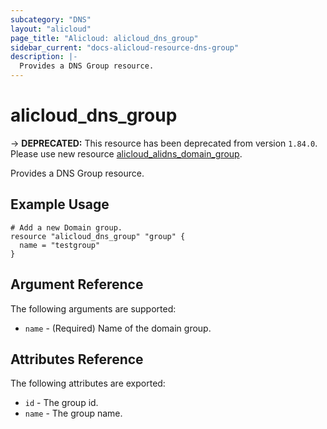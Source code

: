 ```yaml
---
subcategory: "DNS"
layout: "alicloud"
page_title: "Alicloud: alicloud_dns_group"
sidebar_current: "docs-alicloud-resource-dns-group"
description: |-
  Provides a DNS Group resource.
---
```


# alicloud\_dns\_group

-> **DEPRECATED:**  This resource  has been deprecated from version `1.84.0`. Please use new resource [alicloud_alidns_domain_group](https://www.terraform.io/docs/providers/alicloud/r/alidns_domain_group.html).

Provides a DNS Group resource.

## Example Usage

```
# Add a new Domain group.
resource "alicloud_dns_group" "group" {
  name = "testgroup"
}
```
## Argument Reference

The following arguments are supported:

* `name` - (Required) Name of the domain group.    

## Attributes Reference

The following attributes are exported:

* `id` - The group id.
* `name` - The group name.
